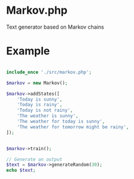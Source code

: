 # Markov.php
Text generator based on Markov chains

# Example
```php

include_once './src/markov.php';

$markov = new Markov();

$markov->addStates([
    'Today is sunny',
    'Today is rainy',
    'Today is not rainy',
    'The weather is sunny',
    'The weather for today is sunny',
    'The weather for tomorrow might be rainy',
]);


$markov->train();

// Generate an output
$text = $markov->generateRandom(30);
echo $text;

```

